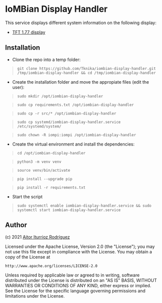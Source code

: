 # IoMBian Display Handler

This service displays different system information on the following display:

- [TFT 1.77 display](./src/st7735_display/README.md)


## Installation

- Clone the repo into a temp folder:

> ```git clone https://github.com/Tknika/iombian-display-handler.git /tmp/iombian-display-handler && cd /tmp/iombian-display-handler```

- Create the installation folder and move the appropiate files (edit the user):

> ```sudo mkdir /opt/iombian-display-handler```

> ```sudo cp requirements.txt /opt/iombian-display-handler```

> ```sudo cp -r src/* /opt/iombian-display-handler```

> ```sudo cp systemd/iombian-display-handler.service /etc/systemd/system/```

> ```sudo chown -R iompi:iompi /opt/iombian-display-handler```

- Create the virtual environment and install the dependencies:

> ```cd /opt/iombian-display-handler```

> ```python3 -m venv venv```

> ```source venv/bin/activate```

> ```pip install --upgrade pip```

> ```pip install -r requirements.txt```

- Start the script

> ```sudo systemctl enable iombian-display-handler.service && sudo systemctl start iombian-display-handler.service```

## Author

(c) 2021 [Aitor Iturrioz Rodríguez](https://github.com/bodiroga)

Licensed under the Apache License, Version 2.0 (the "License");
you may not use this file except in compliance with the License.
You may obtain a copy of the License at

    http://www.apache.org/licenses/LICENSE-2.0

Unless required by applicable law or agreed to in writing, software
distributed under the License is distributed on an "AS IS" BASIS,
WITHOUT WARRANTIES OR CONDITIONS OF ANY KIND, either express or implied.
See the License for the specific language governing permissions and
limitations under the License.